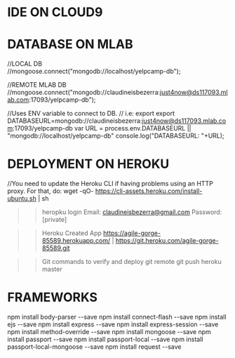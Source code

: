 IDE ON CLOUD9
================

DATABASE ON MLAB
================
//LOCAL DB    
//mongoose.connect("mongodb://localhost/yelpcamp-db");

//REMOTE MLAB DB   
//mongoose.connect("mongodb://claudineisbezerra:just4now@ds117093.mlab.com:17093/yelpcamp-db");

//Uses ENV variable to connect to DB.
// i.e: export export DATABASEURL=mongodb://claudineisbezerra:just4now@ds117093.mlab.com:17093/yelpcamp-db
var URL = process.env.DATABASEURL || "mongodb://localhost/yelpcamp-db"
console.log("DATABASEURL: "+URL);

DEPLOYMENT ON HEROKU
====================
//You need to update the Heroku CLI if having problems using an HTTP proxy. For that, do:
wget -qO- https://cli-assets.heroku.com/install-ubuntu.sh | sh

>>heropku login
Email: claudineisbezerra@gmail.com
Password: [private]

>>Heroku Created App
https://agile-gorge-85589.herokuapp.com/ | https://git.heroku.com/agile-gorge-85589.git

>> Git commands to verify and deploy
git remote
git push heroku master

FRAMEWORKS
===========

npm install body-parser --save
npm install connect-flash --save
npm install ejs --save
npm install express --save
npm install express-session --save
npm install method-override --save
npm install mongoose --save
npm install passport --save
npm install passport-local --save 
npm install passport-local-mongoose --save
npm install request --save
